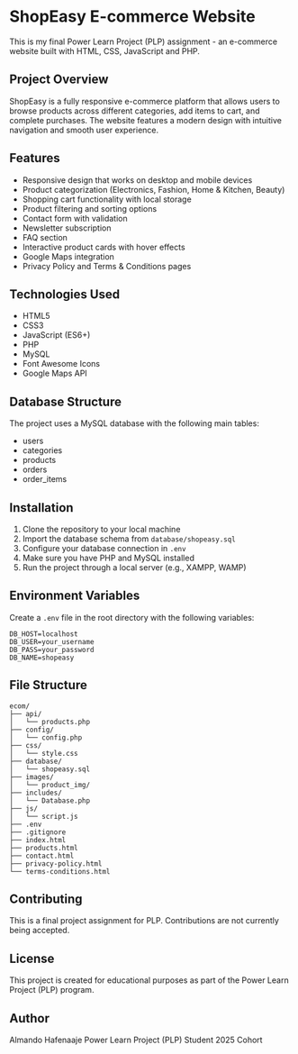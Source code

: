 # ShopEasy E-commerce Website

This is my final Power Learn Project (PLP) assignment - an e-commerce website built with HTML, CSS, JavaScript and PHP.

## Project Overview

ShopEasy is a fully responsive e-commerce platform that allows users to browse products across different categories, add items to cart, and complete purchases. The website features a modern design with intuitive navigation and smooth user experience.

## Features

- Responsive design that works on desktop and mobile devices
- Product categorization (Electronics, Fashion, Home & Kitchen, Beauty)
- Shopping cart functionality with local storage
- Product filtering and sorting options
- Contact form with validation
- Newsletter subscription
- FAQ section
- Interactive product cards with hover effects
- Google Maps integration
- Privacy Policy and Terms & Conditions pages

## Technologies Used

- HTML5
- CSS3
- JavaScript (ES6+)
- PHP
- MySQL
- Font Awesome Icons
- Google Maps API

## Database Structure

The project uses a MySQL database with the following main tables:

- users
- categories
- products
- orders
- order_items

## Installation

1. Clone the repository to your local machine
2. Import the database schema from `database/shopeasy.sql`
3. Configure your database connection in `.env`
4. Make sure you have PHP and MySQL installed
5. Run the project through a local server (e.g., XAMPP, WAMP)

## Environment Variables

Create a `.env` file in the root directory with the following variables:

```
DB_HOST=localhost
DB_USER=your_username
DB_PASS=your_password
DB_NAME=shopeasy
```

## File Structure

```
ecom/
├── api/
│   └── products.php
├── config/
│   └── config.php
├── css/
│   └── style.css
├── database/
│   └── shopeasy.sql
├── images/
│   └── product_img/
├── includes/
│   └── Database.php
├── js/
│   └── script.js
├── .env
├── .gitignore
├── index.html
├── products.html
├── contact.html
├── privacy-policy.html
└── terms-conditions.html
```

## Contributing

This is a final project assignment for PLP. Contributions are not currently being accepted.

## License

This project is created for educational purposes as part of the Power Learn Project (PLP) program.

## Author

Almando Hafenaaje
Power Learn Project (PLP) Student
2025 Cohort
